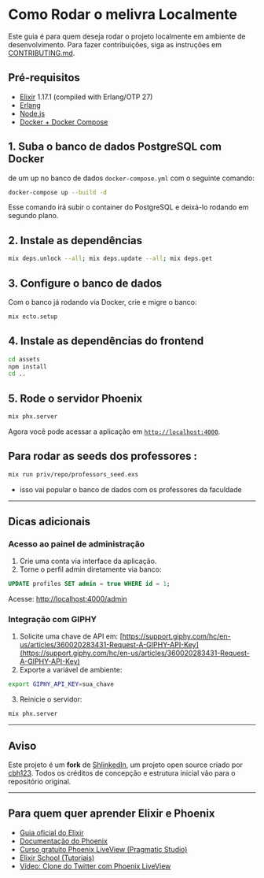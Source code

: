 # Como Rodar o melivra Localmente

Este guia é para quem deseja rodar o projeto localmente em ambiente de desenvolvimento.
Para fazer contribuições, siga as instruções em [CONTRIBUTING.md](CONTRIBUTING.md).
## Pré-requisitos

* [Elixir](https://elixir-lang.org/install.html) 1.17.1 (compiled with Erlang/OTP 27)
* [Erlang](https://www.erlang.org/downloads)
* [Node.js](https://nodejs.org/)
* [Docker + Docker Compose](https://docs.docker.com/compose/install/)

## 1. Suba o banco de dados PostgreSQL com Docker

de um up no banco de dados  `docker-compose.yml` com o seguinte comando:


```bash
docker-compose up --build -d
```

Esse comando irá subir o container do PostgreSQL e deixá-lo rodando em segundo plano.

## 2. Instale as dependências

```bash
mix deps.unlock --all; mix deps.update --all; mix deps.get
```

## 3. Configure o banco de dados

Com o banco já rodando via Docker, crie e migre o banco:

```bash
mix ecto.setup
```

## 4. Instale as dependências do frontend

```bash
cd assets
npm install
cd ..
```

## 5. Rode o servidor Phoenix

```bash
mix phx.server
```

Agora você pode acessar a aplicação em [`http://localhost:4000`](http://localhost:4000).

##  Para rodar as seeds dos professores :

```bash
mix run priv/repo/professors_seed.exs
```
- isso vai popular o banco de dados com os professores da faculdade
---

## Dicas adicionais

### Acesso ao painel de administração

1. Crie uma conta via interface da aplicação.
2. Torne o perfil admin diretamente via banco:

```sql
UPDATE profiles SET admin = true WHERE id = 1;
```

Acesse: [http://localhost:4000/admin](http://localhost:4000/admin)

### Integração com GIPHY

1. Solicite uma chave de API em: [https://support.giphy.com/hc/en-us/articles/360020283431-Request-A-GIPHY-API-Key](https://support.giphy.com/hc/en-us/articles/360020283431-Request-A-GIPHY-API-Key)
2. Exporte a variável de ambiente:

```bash
export GIPHY_API_KEY=sua_chave
```

3. Reinicie o servidor:

```bash
mix phx.server
```

---

## Aviso

Este projeto é um **fork** de [ShlinkedIn](https://github.com/cbh123/shlinked), um projeto open source criado por [cbh123](https://github.com/cbh123). Todos os créditos de concepção e estrutura inicial vão para o repositório original.

---

## Para quem quer aprender Elixir e Phoenix

* [Guia oficial do Elixir](https://elixir-lang.org/getting-started/introduction.html)
* [Documentação do Phoenix](https://hexdocs.pm/phoenix/overview.html)
* [Curso gratuito Phoenix LiveView (Pragmatic Studio)](https://pragmaticstudio.com/courses/phoenix-liveview)
* [Elixir School (Tutoriais)](https://elixirschool.com/pt/)
* [Vídeo: Clone do Twitter com Phoenix LiveView](https://www.phoenixframework.org/blog/build-a-real-time-twitter-clone-in-15-minutes-with-live-view-and-phoenix-1-5)

